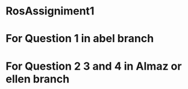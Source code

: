 # RosAssigniment1
# For Question 1 in abel branch 
# For Question 2 3 and 4 in Almaz or ellen branch 
